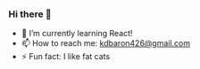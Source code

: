 ### Hi there 👋
- 🌱 I’m currently learning React!
- 📫 How to reach me: kdbaron426@gmail.com
- ⚡ Fun fact: I like fat cats
